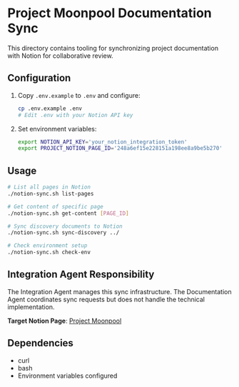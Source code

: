 # Project Moonpool Documentation Sync

This directory contains tooling for synchronizing project documentation with Notion for collaborative review.

## Configuration

1. Copy `.env.example` to `.env` and configure:
   ```bash
   cp .env.example .env
   # Edit .env with your Notion API key
   ```

2. Set environment variables:
   ```bash
   export NOTION_API_KEY='your_notion_integration_token'
   export PROJECT_NOTION_PAGE_ID='248a6ef15e228151a198ee8a9be5b270'
   ```

## Usage

```bash
# List all pages in Notion
./notion-sync.sh list-pages

# Get content of specific page
./notion-sync.sh get-content [PAGE_ID]

# Sync discovery documents to Notion  
./notion-sync.sh sync-discovery ../

# Check environment setup
./notion-sync.sh check-env
```

## Integration Agent Responsibility

The Integration Agent manages this sync infrastructure. The Documentation Agent coordinates sync requests but does not handle the technical implementation.

**Target Notion Page**: [Project Moonpool](https://www.notion.so/Project-moonpool-248a6ef15e228151a198ee8a9be5b270)

## Dependencies

- curl
- bash
- Environment variables configured